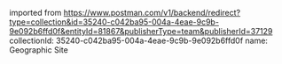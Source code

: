 imported from https://www.postman.com/v1/backend/redirect?type=collection&id=35240-c042ba95-004a-4eae-9c9b-9e092b6ffd0f&entityId=81867&publisherType=team&publisherId=37129
collectionId: 35240-c042ba95-004a-4eae-9c9b-9e092b6ffd0f
name: Geographic Site